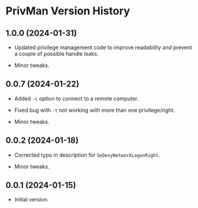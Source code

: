 # PrivMan Version History

## 1.0.0 (2024-01-31)

* Updated privilege management code to improve readability and prevent a couple of possible handle leaks.

* Minor tweaks.

## 0.0.7 (2024-01-22)

* Added `-c` option to connect to a remote computer.

* Fixed bug with `-t` not working with more than one privilege/right.

* Minor tweaks.

## 0.0.2 (2024-01-18)

* Corrected typo in description for `SeDenyNetworkLogonRight`.

* Minor tweaks.

## 0.0.1 (2024-01-15)

* Initial version.
